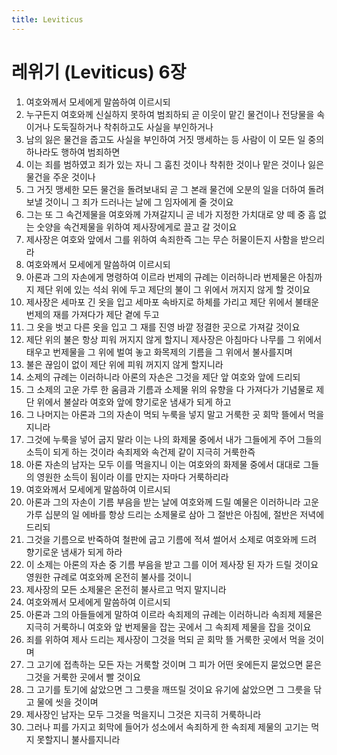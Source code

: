 ```yaml
---
title: Leviticus
---
```


# 레위기 (Leviticus) 6장
1. 여호와께서 모세에게 말씀하여 이르시되
1. 누구든지 여호와께 신실하지 못하여 범죄하되 곧 이웃이 맡긴 물건이나 전당물을 속이거나 도둑질하거나 착취하고도 사실을 부인하거나
1. 남의 잃은 물건을 줍고도 사실을 부인하여 거짓 맹세하는 등 사람이 이 모든 일 중의 하나라도 행하여 범죄하면
1. 이는 죄를 범하였고 죄가 있는 자니 그 훔친 것이나 착취한 것이나 맡은 것이나 잃은 물건을 주운 것이나
1. 그 거짓 맹세한 모든 물건을 돌려보내되 곧 그 본래 물건에 오분의 일을 더하여 돌려보낼 것이니 그 죄가 드러나는 날에 그 임자에게 줄 것이요
1. 그는 또 그 속건제물을 여호와께 가져갈지니 곧 네가 지정한 가치대로 양 떼 중 흠 없는 숫양을 속건제물을 위하여 제사장에게로 끌고 갈 것이요
1. 제사장은 여호와 앞에서 그를 위하여 속죄한즉 그는 무슨 허물이든지 사함을 받으리라
1. 여호와께서 모세에게 말씀하여 이르시되
1. 아론과 그의 자손에게 명령하여 이르라 번제의 규례는 이러하니라 번제물은 아침까지 제단 위에 있는 석쇠 위에 두고 제단의 불이 그 위에서 꺼지지 않게 할 것이요
1. 제사장은 세마포 긴 옷을 입고 세마포 속바지로 하체를 가리고 제단 위에서 불태운 번제의 재를 가져다가 제단 곁에 두고
1. 그 옷을 벗고 다른 옷을 입고 그 재를 진영 바깥 정결한 곳으로 가져갈 것이요
1. 제단 위의 불은 항상 피워 꺼지지 않게 할지니 제사장은 아침마다 나무를 그 위에서 태우고 번제물을 그 위에 벌여 놓고 화목제의 기름을 그 위에서 불사를지며
1. 불은 끊임이 없이 제단 위에 피워 꺼지지 않게 할지니라
1. 소제의 규례는 이러하니라 아론의 자손은 그것을 제단 앞 여호와 앞에 드리되
1. 그 소제의 고운 가루 한 움큼과 기름과 소제물 위의 유향을 다 가져다가 기념물로 제단 위에서 불살라 여호와 앞에 향기로운 냄새가 되게 하고
1. 그 나머지는 아론과 그의 자손이 먹되 누룩을 넣지 말고 거룩한 곳 회막 뜰에서 먹을지니라
1. 그것에 누룩을 넣어 굽지 말라 이는 나의 화제물 중에서 내가 그들에게 주어 그들의 소득이 되게 하는 것이라 속죄제와 속건제 같이 지극히 거룩한즉
1. 아론 자손의 남자는 모두 이를 먹을지니 이는 여호와의 화제물 중에서 대대로 그들의 영원한 소득이 됨이라 이를 만지는 자마다 거룩하리라
1. 여호와께서 모세에게 말씀하여 이르시되
1. 아론과 그의 자손이 기름 부음을 받는 날에 여호와께 드릴 예물은 이러하니라 고운 가루 십분의 일 에바를 항상 드리는 소제물로 삼아 그 절반은 아침에, 절반은 저녁에 드리되
1. 그것을 기름으로 반죽하여 철판에 굽고 기름에 적셔 썰어서 소제로 여호와께 드려 향기로운 냄새가 되게 하라
1. 이 소제는 아론의 자손 중 기름 부음을 받고 그를 이어 제사장 된 자가 드릴 것이요 영원한 규례로 여호와께 온전히 불사를 것이니
1. 제사장의 모든 소제물은 온전히 불사르고 먹지 말지니라
1. 여호와께서 모세에게 말씀하여 이르시되
1. 아론과 그의 아들들에게 말하여 이르라 속죄제의 규례는 이러하니라 속죄제 제물은 지극히 거룩하니 여호와 앞 번제물을 잡는 곳에서 그 속죄제 제물을 잡을 것이요
1. 죄를 위하여 제사 드리는 제사장이 그것을 먹되 곧 회막 뜰 거룩한 곳에서 먹을 것이며
1. 그 고기에 접촉하는 모든 자는 거룩할 것이며 그 피가 어떤 옷에든지 묻었으면 묻은 그것을 거룩한 곳에서 빨 것이요
1. 그 고기를 토기에 삶았으면 그 그릇을 깨뜨릴 것이요 유기에 삶았으면 그 그릇을 닦고 물에 씻을 것이며
1. 제사장인 남자는 모두 그것을 먹을지니 그것은 지극히 거룩하니라
1. 그러나 피를 가지고 회막에 들어가 성소에서 속죄하게 한 속죄제 제물의 고기는 먹지 못할지니 불사를지니라